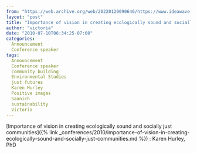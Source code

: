 ```yaml
---
from: "https://web.archive.org/web/20220120090646/https://www.ideawave.ca/importance-of-vision-in-creating-ecologically-sound-and-socially-just-communities-karen-hurley-phd/"
layout: "post"
title: "Importance of vision in creating ecologically sound and socially just communities : Karen Hurley, PhD"
author: "victoria"
date: "2010-07-10T06:34:25-07:00"
categories:
  Announcement
  Conference speaker
tags: 
  Announcement
  Conference speaker
  community building
  Environmental Studies
  just futures
  Karen Hurley
  Positive images
  Saanich
  sustainability
  Victoria
---
```


[Importance of vision in creating ecologically sound and socially just communities]({% link _conferences/2010/importance-of-vision-in-creating-ecologically-sound-and-socially-just-communities.md %}) : Karen Hurley, PhD

